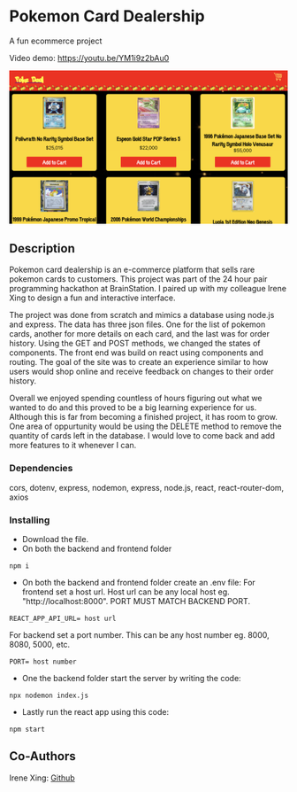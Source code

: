 # Pokemon Card Dealership

A fun ecommerce project

Video demo: https://youtu.be/YM1i9z2bAu0

![Alt text](/Thumbnail.png)

## Description

Pokemon card dealership is an e-commerce platform that sells rare pokemon cards to customers. This project was part of the 24 hour pair programming hackathon at BrainStation. I paired up with my colleague Irene Xing to design a fun and interactive interface.

The project was done from scratch and mimics a database using node.js and express. The data has three json files. One for the list of pokemon cards, another for more details on each card, and the last was for order history. Using the GET and POST methods, we changed the states of components. The front end was build on react using components and routing. The goal of the site was to create an experience similar to how users would shop online and receive feedback on changes to their order history. 

Overall we enjoyed spending countless of hours figuring out what we wanted to do and this proved to be a big learning experience for us. Although this is far from becoming a finished project, it has room to grow. One area of oppurtunity would be using the DELETE method to remove the quantity of cards left in the database. I would love to come back and add more features to it whenever I can. 

### Dependencies
cors, dotenv, express, nodemon, express, node.js, react, react-router-dom, axios

### Installing
* Download the file.
* On both the backend and frontend folder
```
npm i
```
* On both the backend and frontend folder create an .env file:
For frontend set a host url. Host url can be any local host eg. "http://localhost:8000". PORT MUST MATCH BACKEND PORT.
```
REACT_APP_API_URL= host url 
```
For backend set a port number. This can be any host number eg. 8000, 8080, 5000, etc.
```
PORT= host number
```

* One the backend folder start the server by writing the code:
```
npx nodemon index.js
```
* Lastly run the react app using this code:
```
npm start
```
## Co-Authors
Irene Xing: [Github](https://github.com/Irenexing)

